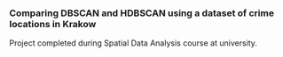 ### **Comparing DBSCAN and HDBSCAN using a dataset of crime locations in Krakow**
Project completed during Spatial Data Analysis course at university.
